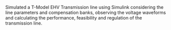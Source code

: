 Simulated a T-Model EHV Transmission line using Simulink considering the line parameters and compensation banks, observing the voltage waveforms and calculating the performance, feasibility and regulation of the transmission line.
